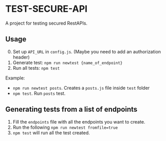 # TEST-SECURE-API

A project for testing secured RestAPIs.

## Usage
0. Set up `API_URL` in `config.js`. (Maybe you need to add an authorization header)
1. Generate test: `npm run newtest {name_of_endpoint}`
2. Run all tests: `npm test`

Example:

* `npm run newtest posts`. Creates a `posts.js` file inside `test` folder
* `npm test`. Run `posts` test.

## Generating tests from a list of endpoints

1. Fill the `endpoints` file with all the endpoints you want to create.
2. Run the following `npm run newtest fromfile=true`
3. `npm test` will run all the test created.
